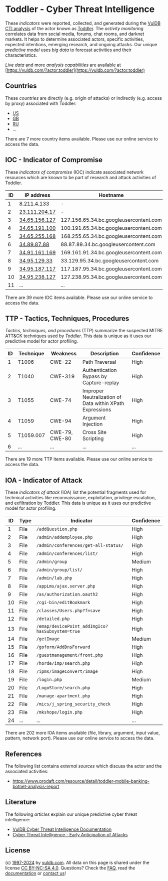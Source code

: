 # Toddler - Cyber Threat Intelligence

These _indicators_ were reported, collected, and generated during the [VulDB CTI analysis](https://vuldb.com/?kb.cti) of the actor known as [Toddler](https://vuldb.com/?actor.toddler). The _activity monitoring_ correlates data from social media, forums, chat rooms, and darknet markets. It helps to determine associated actors, specific activities, expected intentions, emerging research, and ongoing attacks. Our unique _predictive model_ uses _big data_ to forecast activities and their characteristics.

_Live data_ and more _analysis capabilities_ are available at [https://vuldb.com/?actor.toddler](https://vuldb.com/?actor.toddler)

## Countries

These _countries_ are directly (e.g. origin of attacks) or indirectly (e.g. access by proxy) associated with Toddler:

* [US](https://vuldb.com/?country.us)
* [GB](https://vuldb.com/?country.gb)
* [RU](https://vuldb.com/?country.ru)
* ...

There are 7 more country items available. Please use our online service to access the data.

## IOC - Indicator of Compromise

These _indicators of compromise_ (IOC) indicate associated network resources which are known to be part of research and attack activities of Toddler.

ID | IP address | Hostname | Campaign | Confidence
-- | ---------- | -------- | -------- | ----------
1 | [8.211.4.133](https://vuldb.com/?ip.8.211.4.133) | - | - | High
2 | [23.111.204.17](https://vuldb.com/?ip.23.111.204.17) | - | - | High
3 | [34.65.156.127](https://vuldb.com/?ip.34.65.156.127) | 127.156.65.34.bc.googleusercontent.com | - | Medium
4 | [34.65.191.100](https://vuldb.com/?ip.34.65.191.100) | 100.191.65.34.bc.googleusercontent.com | - | Medium
5 | [34.65.255.168](https://vuldb.com/?ip.34.65.255.168) | 168.255.65.34.bc.googleusercontent.com | - | Medium
6 | [34.89.87.88](https://vuldb.com/?ip.34.89.87.88) | 88.87.89.34.bc.googleusercontent.com | - | Medium
7 | [34.91.161.169](https://vuldb.com/?ip.34.91.161.169) | 169.161.91.34.bc.googleusercontent.com | - | Medium
8 | [34.95.129.33](https://vuldb.com/?ip.34.95.129.33) | 33.129.95.34.bc.googleusercontent.com | - | Medium
9 | [34.95.187.117](https://vuldb.com/?ip.34.95.187.117) | 117.187.95.34.bc.googleusercontent.com | - | Medium
10 | [34.95.238.127](https://vuldb.com/?ip.34.95.238.127) | 127.238.95.34.bc.googleusercontent.com | - | Medium
11 | ... | ... | ... | ...

There are 39 more IOC items available. Please use our online service to access the data.

## TTP - Tactics, Techniques, Procedures

_Tactics, techniques, and procedures_ (TTP) summarize the suspected MITRE ATT&CK techniques used by _Toddler_. This data is unique as it uses our predictive model for actor profiling.

ID | Technique | Weakness | Description | Confidence
-- | --------- | -------- | ----------- | ----------
1 | T1006 | CWE-22 | Path Traversal | High
2 | T1040 | CWE-319 | Authentication Bypass by Capture-replay | High
3 | T1055 | CWE-74 | Improper Neutralization of Data within XPath Expressions | High
4 | T1059 | CWE-94 | Argument Injection | High
5 | T1059.007 | CWE-79, CWE-80 | Cross Site Scripting | High
6 | ... | ... | ... | ...

There are 19 more TTP items available. Please use our online service to access the data.

## IOA - Indicator of Attack

These _indicators of attack_ (IOA) list the potential fragments used for technical activities like reconnaissance, exploitation, privilege escalation, and exfiltration by Toddler. This data is unique as it uses our predictive model for actor profiling.

ID | Type | Indicator | Confidence
-- | ---- | --------- | ----------
1 | File | `/addQuestion.php` | High
2 | File | `/admin/addemployee.php` | High
3 | File | `/admin/conferences/get-all-status/` | High
4 | File | `/admin/conferences/list/` | High
5 | File | `/admin/group` | Medium
6 | File | `/admin/group/list/` | High
7 | File | `/admin/lab.php` | High
8 | File | `/appLms/ajax.server.php` | High
9 | File | `/as/authorization.oauth2` | High
10 | File | `/cgi-bin/editBookmark` | High
11 | File | `/classes/Users.php?f=save` | High
12 | File | `/detailed.php` | High
13 | File | `/emap/devicePoint_addImgIco?hasSubsystem=true` | High
14 | File | `/getImage` | Medium
15 | File | `/goform/AddDnsForward` | High
16 | File | `/guestmanagement/front.php` | High
17 | File | `/horde/imp/search.php` | High
18 | File | `/ipms/imageConvert/image` | High
19 | File | `/login.php` | Medium
20 | File | `/LogoStore/search.php` | High
21 | File | `/manage-apartment.php` | High
22 | File | `/mics/j_spring_security_check` | High
23 | File | `/mkshope/login.php` | High
24 | ... | ... | ...

There are 202 more IOA items available (file, library, argument, input value, pattern, network port). Please use our online service to access the data.

## References

The following list contains _external sources_ which discuss the actor and the associated activities:

* https://www.prodaft.com/resource/detail/toddler-mobile-banking-botnet-analysis-report

## Literature

The following _articles_ explain our unique predictive cyber threat intelligence:

* [VulDB Cyber Threat Intelligence Documentation](https://vuldb.com/?kb.cti)
* [Cyber Threat Intelligence - Early Anticipation of Attacks](https://www.scip.ch/en/?labs.20201022)

## License

(c) [1997-2024](https://vuldb.com/?kb.changelog) by [vuldb.com](https://vuldb.com/?kb.about). All data on this page is shared under the license [CC BY-NC-SA 4.0](https://creativecommons.org/licenses/by-nc-sa/4.0/). Questions? Check the [FAQ](https://vuldb.com/?kb.faq), read the [documentation](https://vuldb.com/?kb) or [contact us](https://vuldb.com/?contact)!
